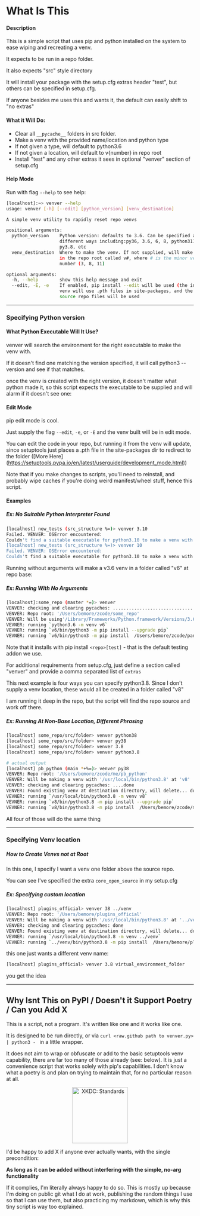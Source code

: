 # What Is This

#### Description

This is a simple script that uses pip and python installed on the system to ease wiping and recreating a venv.

It expects to be run in a repo folder. 

It also expects "src" style directory

It will install your package with the setup.cfg extras header "test", but others can be specified in setup.cfg.

If anyone besides me uses this and wants it, the default can easily shift to "no extras"


#### What it Will Do:

- Clear all `__pycache__` folders in src folder.
- Make a venv with the provided name/location and python type
- If not given a type, will default to python3.6
- If not given a location, will default to v{number} in repo root
- Install "test" and any other extras it sees in optional "venver" section of setup.cfg

#### Help Mode

Run with flag `--help` to see help:

```bash
[localhost]:~> venver --help
usage: venver [-h] [--edit] [python_version] [venv_destination]

A simple venv utility to rapidly reset repo venvs

positional arguments:
  python_version    Python version: defaults to 3.6. Can be specified a few
                    different ways including:py36, 3.6, 6, 8, python311,
                    py3.8, etc
  venv_destination  Where to make the venv. If not supplied, will make a venv
                    in the repo root called v#, where # is the minor version
                    number (3, 8, 11)

optional arguments:
  -h, --help        show this help message and exit
  --edit, -E, -e    If enabled, pip install --edit will be used (the installed
                    venv will use .pth files in site-packages, and the actual
                    source repo files will be used
```
---

### Specifying Python version

#### What Python Executable Will It Use?
venver will search the environment for the right executable to make the venv with. 

If it doesn't find one matching the version specified, it will call python3 --version and see if that matches.

once the venv is created with the right version, it doesn't matter what python made it, so this script
expects the executable to be supplied and will alarm if it doesn't see one:

#### Edit Mode

pip edit mode is cool. 

Just supply the flag `--edit`, `-e`, or `-E` and the venv built will be in edit mode. 

You can edit the code in your repo, but running it from the venv will update, since setuptools just
places a .pth file in the site-packages dir to redirect to the folder
([More Here] (https://setuptools.pypa.io/en/latest/userguide/development_mode.html))

Note that if you make changes to scripts, you'll need to reinstall, and probably  wipe caches if you're doing
weird manifest/wheel stuff, hence this script.

#### Examples 

##### Ex: No Suitable Python Interpreter Found
```bash
[localhost] new_tests (src_structure %=)> venver 3.10
Failed. VENVER: OSError encountered:
Couldn't find a suitable executable for python3.10 to make a venv with
[localhost] new_tests (src_structure %=)> venver 10
Failed. VENVER: OSError encountered:
Couldn't find a suitable executable for python3.10 to make a venv with
```


Running without arguments will make a v3.6 venv in a folder called "v6" at repo base:

##### Ex: Running With No Arguments
```bash
[localhost]:some_repo (master *=)> venver
VENVER: checking and clearing pycaches: ..............................................done
VENVER: Repo root: '/Users/bemore/zcode/some_repo'
VENVER: Will be using'/Library/Frameworks/Python.framework/Versions/3.6/bin/python3.6' to make venv at'v6'
VEVNER: running `python3.6 -m venv v6`
VEVNER: running `v6/bin/python3 -m pip install --upgrade pip`
VEVNER: running `v6/bin/python3 -m pip install  /Users/bemore/zcode/panoptes/panoptes_framework[test]
```


Note that it installs with pip install `<repo>[test]` - that is the default testing addon we use.

For additional requirements from setup.cfg, just define a section called "venver" and provide a comma separated list of `extras`

This next example is four ways you can specify python3.8. Since I don't supply a venv location, these would
all be created in a folder called "v8"

I am running it deep in the repo, but the script will find the repo source and work off there.

##### Ex: Running At Non-Base Location, Different Phrasing
```bash
[localhost] some_repo/src/folder> venver python38
[localhost] some_repo/src/folder> venver py38
[localhost] some_repo/src/folder> venver 3.8
[localhost] some_repo/src/folder> venver python3.8

# actual output
[localhost] pb_python (main *+%=)> venver py38
VENVER: Repo root: '/Users/bemore/zcode/me/pb_python'
VENVER: Will be making a venv with '/usr/local/bin/python3.8' at 'v8'
VENVER: checking and clearing pycaches: ....done
VENVER: Found existing venv at destination directory, will delete... done.
VEVNER: running `/usr/local/bin/python3.8 -m venv v8`
VEVNER: running `v8/bin/python3.8 -m pip install --upgrade pip`
VEVNER: running `v8/bin/python3.8 -m pip install  /Users/bemore/zcode/me/pb_python[test]`
```

All four of those will do the same thing

---

### Specifying Venv location

##### How to Create Venvs not at Root
In this one, I specify I want a venv one folder above the source repo. 

You can see I've specified the extra `core_open_source` in my setup.cfg

##### Ex: Specifying custom location
```bash
[localhost] plugins_official> venver 38 ../venv
VENVER: Repo root: '/Users/bemore/plugins_official'
VENVER: Will be making a venv with '/usr/local/bin/python3.8' at '../venv'
VENVER: checking and clearing pycaches: done
VENVER: Found existing venv at destination directory, will delete... done.
VEVNER: running `/usr/local/bin/python3.8 -m venv ../venv`
VEVNER: running `../venv/bin/python3.8 -m pip install  /Users/bemore/plugins_official[core_open_source,test]`
```

this one just wants a different venv name:

```bash
[localhost] plugins_official> venver 3.8 virtual_environment_folder
```

you get the idea

----

## Why Isnt This on PyPI / Doesn't it Support Poetry / Can you Add X

This is a script, not a program. It's written like one and it works like one. 

It is designed to be run directly, or via `curl <raw.github path to venver.py> | python3 - ` in a little wrapper.

It does not aim to wrap or obfuscate or add to the basic setuptools venv capability, there are far too
many of those already (see: below). It is just a convenience script that works solely with 
pip's capabilities. I don't know what a poetry is and plan on trying to maintain that, for no particular reason
at all.

<p align="center" width="100%">
<img src="https://imgs.xkcd.com/comics/standards.png" height=150 alt="XKDC: Standards"></img>
</p>

I'd be happy to add X if anyone ever actually wants, with the single precondition:

**As long as it can be added without interfering with the simple, no-arg functionality**

If it complies, I'm literally always happy to do so. This is mostly up because I'm doing on public git 
what I do at work, publishing the random things I use so that I can use them, but also practicing my markdown,
which is why this tiny script is way too explained.
